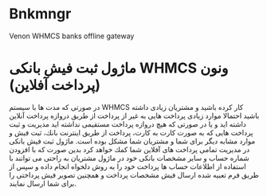 # Bnkmngr
 Venon WHMCS banks offline gateway

# ماژول ثبت فیش بانكی WHMCS ونون (پرداخت آفلاین)
 در صورتی كه مدت ها با سیستم WHMCS كار كرده باشید و مشتریان زیادی داشته باشید احتمالا موارد زیادی پرداخت هایی به غیر از پرداخت از طریق دروازه پرداخت آنلاین داشته اید و یا در صورتی كه هیچ دروازه پرداخت مستقیمی نداشته اید مدیریت و ثبت پرداخت هایی كه به صورت كارت به كارت، پرداخت از طریق اینترنت بانك، ثبت فیش و موارد مشابه دیگر برای شما و مشتریان شما مشكل بوده است. ماژول ثبت فیش بانكی در مدیریت تمامی پرداخت های آفلاین شما كمك خواهد كرد بدین صورت كه با افزودن شماره حساب و سایر مشخصات بانكی خود در ماژول مشتریان به راحتی می توانند با استفاده از اطلاعات حساب ها پرداخت خود را به روش دلخواه انجام داده و سپس از طریق فرم تعبیه شده ارسال فیش مشخصات پرداخت و همچنین تصویر فیش پرداختی را برای شما ارسال نمایند.
